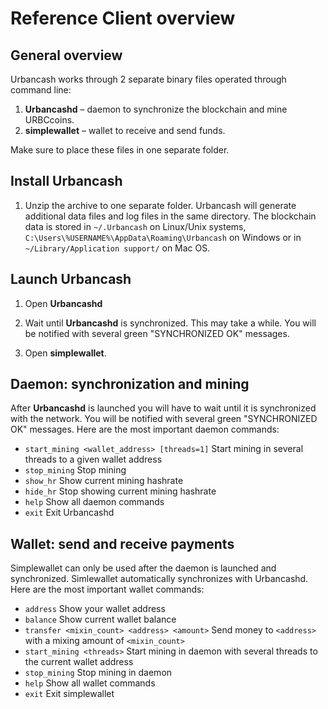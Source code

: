 ﻿# Reference Client overview

## General overview

Urbancash works through 2 separate binary files operated through command line:

1. **Urbancashd** – daemon to synchronize the blockchain and mine URBCcoins.
2. **simplewallet** – wallet to receive and send funds.

Make sure to place these files in one separate folder. 


## Install Urbancash

1. Unzip the archive to one separate folder. Urbancash will generate 
additional data files and log files in the same directory.
The blockchain data is stored in `~/.Urbancash` on Linux/Unix systems, 
`C:\Users\%USERNAME%\AppData\Roaming\Urbancash` on Windows or in
`~/Library/Application support/` on Mac OS.

## Launch Urbancash

1. Open **Urbancashd**

2. Wait until **Urbancashd** is synchronized. This may take a while. You will be 
notified with several green "SYNCHRONIZED OK" messages.

3. Open **simplewallet**.


## Daemon: synchronization and mining

After **Urbancashd** is launched you will have to wait until it is synchronized with 
the network. You will be notified with several green "SYNCHRONIZED OK" messages. 
Here are the most important daemon commands:

* `start_mining <wallet_address> [threads=1]` Start mining in several threads to a given wallet address
* `stop_mining`					Stop mining
* `show_hr`						Show current mining hashrate
* `hide_hr`						Stop showing current mining hashrate
* `help`						Show all daemon commands
* `exit`						Exit Urbancashd


## Wallet: send and receive payments

Simplewallet can only be used after the daemon is launched and synchronized. 
Simlewallet automatically synchronizes with Urbancashd. Here are the most 
important wallet commands:

* `address`						Show your wallet address
* `balance`						Show current wallet balance
* `transfer <mixin_count> <address> <amount>`	Send money to `<address>` with a mixing amount of `<mixin_count>`
* `start_mining <threads>`		Start mining in daemon with several threads to the current wallet address
* `stop_mining`					Stop mining in daemon
* `help`						Show all wallet commands
* `exit`						Exit simplewallet
